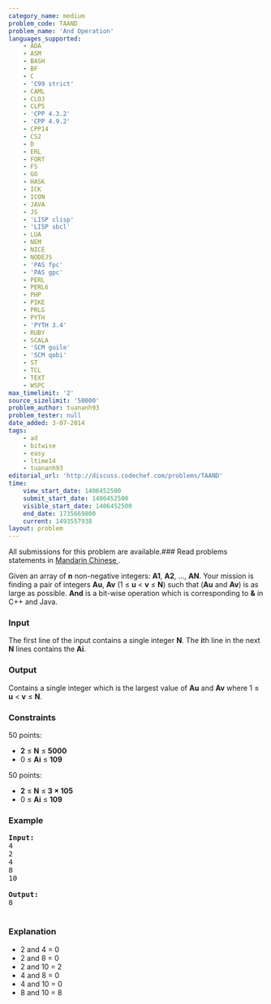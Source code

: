 ```yaml
---
category_name: medium
problem_code: TAAND
problem_name: 'And Operation'
languages_supported:
    - ADA
    - ASM
    - BASH
    - BF
    - C
    - 'C99 strict'
    - CAML
    - CLOJ
    - CLPS
    - 'CPP 4.3.2'
    - 'CPP 4.9.2'
    - CPP14
    - CS2
    - D
    - ERL
    - FORT
    - FS
    - GO
    - HASK
    - ICK
    - ICON
    - JAVA
    - JS
    - 'LISP clisp'
    - 'LISP sbcl'
    - LUA
    - NEM
    - NICE
    - NODEJS
    - 'PAS fpc'
    - 'PAS gpc'
    - PERL
    - PERL6
    - PHP
    - PIKE
    - PRLG
    - PYTH
    - 'PYTH 3.4'
    - RUBY
    - SCALA
    - 'SCM guile'
    - 'SCM qobi'
    - ST
    - TCL
    - TEXT
    - WSPC
max_timelimit: '2'
source_sizelimit: '50000'
problem_author: tuananh93
problem_tester: null
date_added: 3-07-2014
tags:
    - ad
    - bitwise
    - easy
    - ltime14
    - tuananh93
editorial_url: 'http://discuss.codechef.com/problems/TAAND'
time:
    view_start_date: 1406452500
    submit_start_date: 1406452500
    visible_start_date: 1406452500
    end_date: 1735669800
    current: 1493557938
layout: problem
---
```

All submissions for this problem are available.###  Read problems statements in [Mandarin Chinese ](http://www.codechef.com/download/translated/LTIME14/mandarin/TAAND1.pdf).

Given an array of **n** non-negative integers: **A1**, **A2**, …, **AN**. Your mission is finding a pair of integers **Au**, **Av** (1 ≤  **u** &lt; **v** ≤ **N**) such that (**Au** and **Av**) is as large as possible.
**And** is a bit-wise operation which is corresponding to **&amp;** in C++ and Java.

### Input

The first line of the input contains a single integer **N**. The **i**th line in the next **N** lines contains the **Ai**.

### Output

Contains a single integer which is the largest value of **Au** and **Av** where 1 ≤  **u** &lt; **v** ≤ **N**.

### Constraints

50 points:

- **2** ≤ **N** ≤ **5000**
- 0 ≤ **Ai** ≤ **109**

50 points:

- **2** ≤ **N** ≤ **3 × 105**
- 0 ≤ **Ai** ≤ **109**

### Example

<pre><b>Input:</b>
4
2
4
8
10

<b>Output:</b>
8

</pre>
### Explanation

- 2 and 4 = 0
- 2 and 8 = 0
- 2 and 10 = 2
- 4 and 8 = 0
- 4 and 10 = 0
- 8 and 10 = 8
